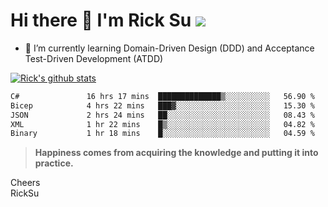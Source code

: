 # Hi there 👋 I'm Rick Su ![](https://komarev.com/ghpvc/?username=ricksu978)
<!--
**ricksu978/ricksu978** is a ✨ _special_ ✨ repository because its `README.md` (this file) appears on your GitHub profile.

Here are some ideas to get you started:

- 🔭 I’m currently working on ...
-->
- 🌱 I’m currently learning Domain-Driven Design (DDD) and Acceptance Test-Driven Development (ATDD)
<!--
- 👯 I’m looking to collaborate on ...
- 🤔 I’m looking for help with ...
- 💬 Ask me about ...
- 📫 How to reach me: ...
- 😄 Pronouns: ...
- ⚡ Fun fact: ...
-->
[![Rick's github stats](https://github-readme-stats.vercel.app/api?username=ricksu978&theme=dark)](https://github.com/ricksu978/ricksu978)

<!--START_SECTION:waka-->

```txt
C#               16 hrs 17 mins  ██████████████▒░░░░░░░░░░   56.90 %
Bicep            4 hrs 22 mins   ███▓░░░░░░░░░░░░░░░░░░░░░   15.30 %
JSON             2 hrs 24 mins   ██░░░░░░░░░░░░░░░░░░░░░░░   08.43 %
XML              1 hr 22 mins    █▒░░░░░░░░░░░░░░░░░░░░░░░   04.82 %
Binary           1 hr 18 mins    █░░░░░░░░░░░░░░░░░░░░░░░░   04.59 %
```

<!--END_SECTION:waka-->

> **Happiness comes from acquiring the knowledge and putting it into practice.**

Cheers  
RickSu 
